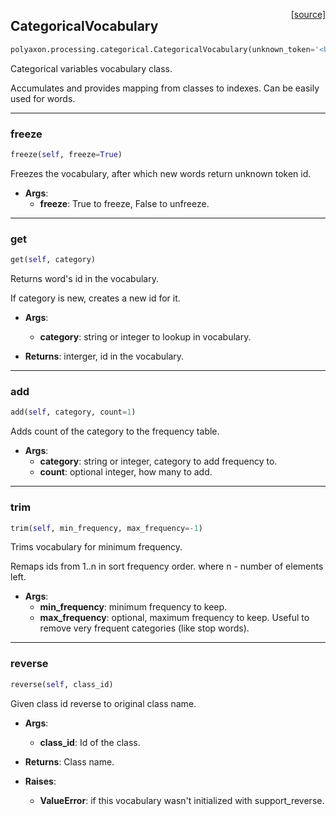 <span style="float:right;">[[source]](https://github.com/polyaxon/polyaxon/blob/master/polyaxon/processing/categorical.py#L7)</span>
## CategoricalVocabulary

```python
polyaxon.processing.categorical.CategoricalVocabulary(unknown_token='<UNK>', support_reverse=True)
```

Categorical variables vocabulary class.

Accumulates and provides mapping from classes to indexes.
Can be easily used for words.


----

### freeze


```python
freeze(self, freeze=True)
```


Freezes the vocabulary, after which new words return unknown token id.

- __Args__:
  - __freeze__: True to freeze, False to unfreeze.


----

### get


```python
get(self, category)
```


Returns word's id in the vocabulary.

If category is new, creates a new id for it.

- __Args__:
  - __category__: string or integer to lookup in vocabulary.

- __Returns__:
  interger, id in the vocabulary.


----

### add


```python
add(self, category, count=1)
```


Adds count of the category to the frequency table.

- __Args__:
  - __category__: string or integer, category to add frequency to.
  - __count__: optional integer, how many to add.


----

### trim


```python
trim(self, min_frequency, max_frequency=-1)
```


Trims vocabulary for minimum frequency.

Remaps ids from 1..n in sort frequency order.
where n - number of elements left.

- __Args__:
  - __min_frequency__: minimum frequency to keep.
  - __max_frequency__: optional, maximum frequency to keep.
Useful to remove very frequent categories (like stop words).


----

### reverse


```python
reverse(self, class_id)
```


Given class id reverse to original class name.

- __Args__:
  - __class_id__: Id of the class.

- __Returns__:
  Class name.

- __Raises__:
  - __ValueError__: if this vocabulary wasn't initialized with support_reverse.
